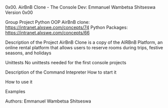 0x00. AirBnB Clone - The Console
Dev: Emmanuel Wambetsa Shitseswa
Version 0x00

Group Project Python OOP
AirBnB clone: https://intranet.alxswe.com/concepts/74
Python Packages: https://intranet.alxswe.com/concepts/66

Description of the Project
AirBnB Clone is a copy of the AIRBnB Platform, an online rental platform 
that allows users to reserve rooms during trips, festive seasons, and holidays

Unittests
No unittests needed for the first console projects


Description of the Command Intepreter
How to start it

How to use it

Examples


Authors:
Emmanuel Wambetsa Shitseswa